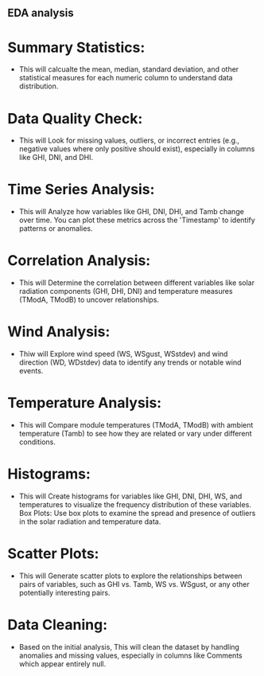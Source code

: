 ## EDA analysis

# Summary Statistics: 
- This will calcualte the mean, median, standard deviation, and
other statistical measures for each numeric column to understand data
distribution.
# Data Quality Check:
- This will Look for missing values, outliers, or incorrect entries
(e.g., negative values where only positive should exist), especially in
columns like GHI, DNI, and DHI.
# Time Series Analysis: 
- This will Analyze how variables like GHI, DNI, DHI, and Tamb
change over time. You can plot these metrics across the 'Timestamp' to
identify patterns or anomalies.
# Correlation Analysis: 
- This will Determine the correlation between different
variables like solar radiation components (GHI, DHI, DNI) and temperature
measures (TModA, TModB) to uncover relationships.
# Wind Analysis: 
- Thiw will Explore wind speed (WS, WSgust, WSstdev) and wind
direction (WD, WDstdev) data to identify any trends or notable wind
events.
# Temperature Analysis: 
- This will Compare module temperatures (TModA, TModB)
with ambient temperature (Tamb) to see how they are related or vary
under different conditions.
# Histograms: 
- This will Create histograms for variables like GHI, DNI, DHI, WS, and
temperatures to visualize the frequency distribution of these variables.
Box Plots: Use box plots to examine the spread and presence of outliers in
the solar radiation and temperature data.
# Scatter Plots: 
- This will Generate scatter plots to explore the relationships between
pairs of variables, such as GHI vs. Tamb, WS vs. WSgust, or any other
potentially interesting pairs.
# Data Cleaning: 
- Based on the initial analysis, This will clean the dataset by handling
anomalies and missing values, especially in columns like Comments which
appear entirely null.
